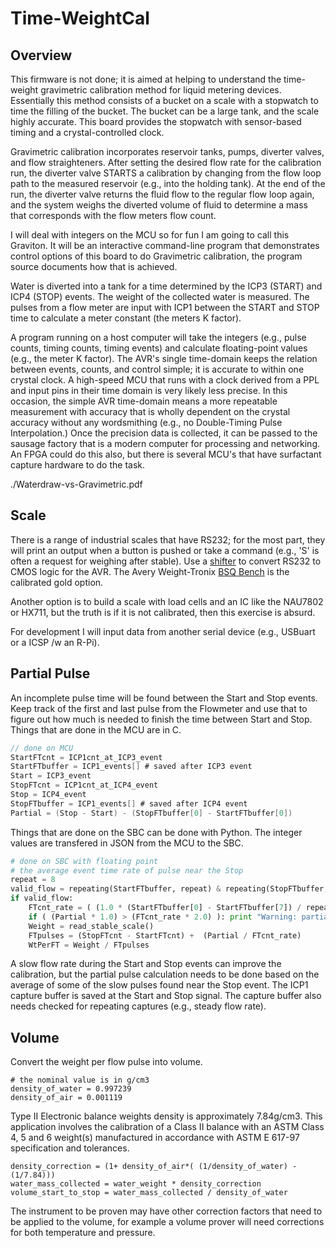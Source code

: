 # Time-WeightCal

## Overview

This firmware is not done; it is aimed at helping to understand the time-weight gravimetric calibration method for liquid metering devices. Essentially this method consists of a bucket on a scale with a stopwatch to time the filling of the bucket. The bucket can be a large tank, and the scale highly accurate. This board provides the stopwatch with sensor-based timing and a crystal-controlled clock.

Gravimetric calibration incorporates reservoir tanks, pumps, diverter valves, and flow straighteners. After setting the desired flow rate for the calibration run, the diverter valve STARTS a calibration by changing from the flow loop path to the measured reservoir (e.g., into the holding tank). At the end of the run, the diverter valve returns the fluid flow to the regular flow loop again, and the system weighs the diverted volume of fluid to determine a mass that corresponds with the flow meters flow count.

I will deal with integers on the MCU so for fun I am going to call this Graviton. It will be an interactive command-line program that demonstrates control options of this board to do Gravimetric calibration, the program source documents how that is achieved. 

Water is diverted into a tank for a time determined by the ICP3 (START) and ICP4 (STOP) events. The weight of the collected water is measured. The pulses from a flow meter are input with ICP1 between the START and STOP time to calculate a meter constant (the meters K factor). 

A program running on a host computer will take the integers (e.g., pulse counts, timing counts, timing events) and calculate floating-point values (e.g., the meter K factor). The AVR's single time-domain keeps the relation between events, counts, and control simple; it is accurate to within one crystal clock. A high-speed MCU that runs with a clock derived from a PPL and input pins in their time domain is very likely less precise. In this occasion, the simple AVR time-domain means a more repeatable measurement with accuracy that is wholly dependent on the crystal accuracy without any wordsmithing (e.g., no Double-Timing Pulse Interpolation.) Once the precision data is collected, it can be passed to the sausage factory that is a modern computer for processing and networking. An FPGA could do this also, but there is several MCU's that have surfactant capture hardware to do the task.

./Waterdraw-vs-Gravimetric.pdf

## Scale

There is a range of industrial scales that have RS232; for the most part, they will print an output when a button is pushed or take a command (e.g., 'S' is often a request for weighing after stable). Use a [shifter] to convert RS232 to CMOS logic for the AVR. The Avery Weight-Tronix [BSQ Bench] is the calibrated gold option.

[shifter]: https://www.sparkfun.com/products/449
[BSQ Bench]: https://www.averyweigh-tronix.com/globalassets/products/bench-scales/bsq/bsq_spec_501488v3.pdf

Another option is to build a scale with load cells and an IC like the NAU7802 or HX711, but the truth is if it is not calibrated, then this exercise is absurd.

For development I will input data from another serial device (e.g., USBuart or a ICSP /w an R-Pi).


## Partial Pulse

An incomplete pulse time will be found between the Start and Stop events. Keep track of the first and last pulse from the Flowmeter and use that to figure out how much is needed to finish the time between Start and Stop.  Things that are done in the MCU are in C. 

``` C
// done on MCU
StartFTcnt = ICP1cnt_at_ICP3_event
StartFTbuffer = ICP1_events[] # saved after ICP3 event
Start = ICP3_event
StopFTcnt = ICP1cnt_at_ICP4_event
Stop = ICP4_event
StopFTbuffer = ICP1_events[] # saved after ICP4 event
Partial = (Stop - Start) - (StopFTbuffer[0] - StartFTbuffer[0])
```

Things that are done on the SBC can be done with Python. The integer values are transfered in JSON from the MCU to the SBC. 

``` Python
# done on SBC with floating point
# the average event time rate of pulse near the Stop
repeat = 8
valid_flow = repeating(StartFTbuffer, repeat) & repeating(StopFTbuffer, repeat)
if valid_flow:
    FTcnt_rate = ( (1.0 * (StartFTbuffer[0] - StartFTbuffer[7]) / repeat) + (1.0 * (StopFTbuffer[0] - StopFTbuffer[7]) / repeat) ) / 2
    if ( (Partial * 1.0) > (FTcnt_rate * 2.0) ): print "Warning: partial pulse time is to large"
    Weight = read_stable_scale()
    FTpulses = (StopFTcnt - StartFTcnt) +  (Partial / FTcnt_rate)
    WtPerFT = Weight / FTpulses
```

A slow flow rate during the Start and Stop events can improve the calibration, but the partial pulse calculation needs to be done based on the average of some of the slow pulses found near the Stop event. The ICP1 capture buffer is saved at the Start and Stop signal. The capture buffer also needs checked for repeating captures (e.g., steady flow rate).   


## Volume

Convert the weight per flow pulse into volume. 

```
# the nominal value is in g/cm3
density_of_water = 0.997239
density_of_air = 0.001119
```

Type II Electronic balance weights density is approximately 7.84g/cm3. This application involves the calibration of a Class II balance with an ASTM Class 4, 5 and 6 weight(s) manufactured in accordance with ASTM E 617-97 specification and tolerances.

```
density_correction = (1+ density_of_air*( (1/density_of_water) - (1/7.84)))
water_mass_collected = water_weight * density_correction
volume_start_to_stop = water_mass_collected / density_of_water
```

The instrument to be proven may have other correction factors that need to be applied to the volume, for example a volume prover will need corrections for both temperature and pressure.

